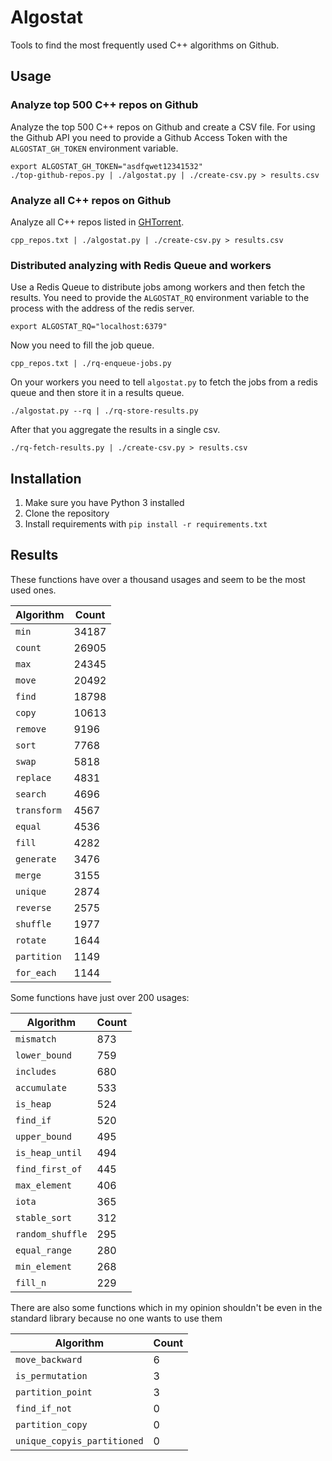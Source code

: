 # Algostat

Tools to find the most frequently used C++ algorithms on Github.

## Usage

### Analyze top 500 C++ repos on Github

Analyze the top 500 C++ repos on Github and create a CSV file.
For using the Github API you need to provide a Github Access Token
with the `ALGOSTAT_GH_TOKEN` environment variable.

```
export ALGOSTAT_GH_TOKEN="asdfqwet12341532"
./top-github-repos.py | ./algostat.py | ./create-csv.py > results.csv
```

### Analyze all C++ repos on Github

Analyze all C++ repos listed in [GHTorrent](http://ghtorrent.org/).

```
cpp_repos.txt | ./algostat.py | ./create-csv.py > results.csv
```

### Distributed analyzing with Redis Queue and workers

Use a Redis Queue to distribute jobs among workers and then fetch the results.
You need to provide the `ALGOSTAT_RQ` environment variable to the process with the
address of the redis server.

```
export ALGOSTAT_RQ="localhost:6379"
```

Now you need to fill the job queue.

```
cpp_repos.txt | ./rq-enqueue-jobs.py
```

On your workers you need to tell  `algostat.py` to fetch the jobs from
a redis queue and then store it in a results queue.

```
./algostat.py --rq | ./rq-store-results.py
```

After that you aggregate the results in a single csv.

```
./rq-fetch-results.py | ./create-csv.py > results.csv
```

## Installation

1. Make sure you have Python 3 installed
2. Clone the repository
3. Install requirements with `pip install -r requirements.txt`

## Results

These functions have over a thousand usages and seem to be the most used ones.

Algorithm   | Count
------------|-----------
`min`       | 34187
`count`     | 26905
`max`       | 24345
`move`      | 20492
`find`      | 18798
`copy`      | 10613
`remove`    | 9196
`sort`      | 7768
`swap`      | 5818
`replace`   | 4831
`search`    | 4696
`transform` | 4567
`equal`     | 4536
`fill`      | 4282
`generate`  | 3476
`merge`     | 3155
`unique`    | 2874
`reverse`   | 2575
`shuffle`   | 1977
`rotate`    | 1644
`partition` | 1149
`for_each`  | 1144

Some functions have just over 200 usages:

Algorithm       | Count
----------------|-----------
`mismatch`      | 873
`lower_bound`   | 759
`includes`      | 680
`accumulate`    | 533
`is_heap`       | 524
`find_if`       | 520
`upper_bound`   | 495
`is_heap_until` | 494
`find_first_of` | 445
`max_element`   | 406
`iota`          | 365
`stable_sort`   | 312
`random_shuffle`| 295
`equal_range`   | 280
`min_element`   | 268
`fill_n`        | 229

There are also some functions which in my opinion shouldn't be even in
the standard library because no one wants to use them

Algorithm                   | Count
----------------------------|-----------
`move_backward`             | 6
`is_permutation`            | 3
`partition_point`           | 3
`find_if_not`               | 0
`partition_copy`            | 0
`unique_copyis_partitioned` | 0
